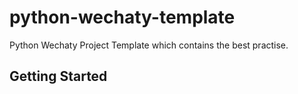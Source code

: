 # python-wechaty-template

Python Wechaty Project Template which contains the best practise.

## Getting Started

